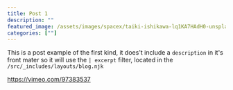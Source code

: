 ```yaml
---
title: Post 1
description: ""
featured_image: /assets/images/spacex/taiki-ishikawa-lq1KA7HAdH0-unsplash.jpeg
categories: [""]
---
```


This is a post example of the first kind, it does't include a `description` in it's front mater so it will use the `| excerpt` filter, located in the `/src/_includes/layouts/blog.njk`

https://vimeo.com/97383537
